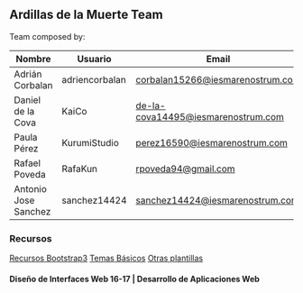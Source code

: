 ## Ardillas de la Muerte Team

Team composed by:  

Nombre  | Usuario | Email |
|-------|---------|-------|
Adrián Corbalan | adriencorbalan | corbalan15266@iesmarenostrum.com |
Daniel de la Cova | KaiCo | de-la-cova14495@iesmarenostrum.com |
Paula Pérez | KurumiStudio | perez16590@iesmarenostrum.com |
Rafael Poveda | RafaKun | rpoveda94@gmail.com |
Antonio Jose Sanchez | sanchez14424 | sanchez14424@iesmarenostrum.com |

### Recursos
[Recursos Bootstrap3](http://librosweb.es/libro/bootstrap_3)
[Temas Básicos](http://bootswatch.com)
[Otras plantillas](https://startbootstrap.com)

#### Diseño de Interfaces Web 16-17 | Desarrollo de Aplicaciones Web
